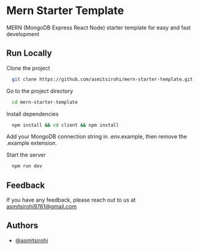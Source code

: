 # Mern Starter Template

MERN (MongoDB Express React Node) starter template for easy and fast development

## Run Locally

Clone the project

```bash
  git clone https://github.com/asmitsirohi/mern-starter-template.git
```

Go to the project directory

```bash
  cd mern-starter-template
```

Install dependencies

```bash
  npm install && cd client && npm install
```

Add your MongoDB connection string in .env.example, then remove the .example extension.

Start the server

```bash
  npm run dev
```

## Feedback

If you have any feedback, please reach out to us at asmitsirohi9761@gmail.com

## Authors

- [@asmitsirohi](https://github.com/asmitsirohi)
